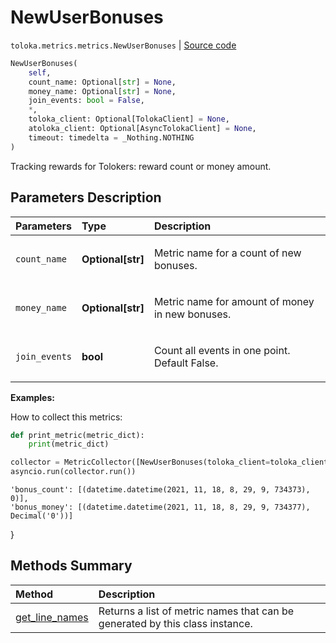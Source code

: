 # NewUserBonuses
`toloka.metrics.metrics.NewUserBonuses` | [Source code](https://github.com/Toloka/toloka-kit/blob/v1.1.1/src/metrics/metrics.py#L185)

```python
NewUserBonuses(
    self,
    count_name: Optional[str] = None,
    money_name: Optional[str] = None,
    join_events: bool = False,
    *,
    toloka_client: Optional[TolokaClient] = None,
    atoloka_client: Optional[AsyncTolokaClient] = None,
    timeout: timedelta = _Nothing.NOTHING
)
```

Tracking rewards for Tolokers: reward count or money amount.

## Parameters Description

| Parameters | Type | Description |
| :----------| :----| :-----------|
`count_name`|**Optional\[str\]**|<p>Metric name for a count of new bonuses.</p>
`money_name`|**Optional\[str\]**|<p>Metric name for amount of money in new bonuses.</p>
`join_events`|**bool**|<p>Count all events in one point.  Default False.</p>

**Examples:**

How to collect this metrics:
```python
def print_metric(metric_dict):
    print(metric_dict)

collector = MetricCollector([NewUserBonuses(toloka_client=toloka_client)], print_metric)
asyncio.run(collector.run())
```
    'bonus_count': [(datetime.datetime(2021, 11, 18, 8, 29, 9, 734373), 0)],
    'bonus_money': [(datetime.datetime(2021, 11, 18, 8, 29, 9, 734377), Decimal('0'))]
}
## Methods Summary

| Method | Description |
| :------| :-----------|
[get_line_names](toloka.metrics.metrics.NewUserBonuses.get_line_names.md)| Returns a list of metric names that can be generated by this class instance.
